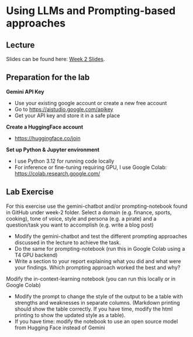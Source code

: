 # Using LLMs and Prompting-based approaches

## Lecture

Slides can be found here: [Week 2 Slides](https://github.com/Helsinki-NLP/LLM-course-2024/blob/main/week-2/LLM-Course%20Lecture%202.pdf).


## Preparation for the lab

**Gemini API Key**
* Use your existing google account or create a new free account
* Go to https://aistudio.google.com/apikey
* Get your API key and store it in a safe place

**Create a HuggingFace account**
* https://huggingface.co/join

**Set up Python & Jupyter environment**
* I use Python 3.12 for running code locally
* For inference or fine-tuning requiring GPU, I use Google Colab: https://colab.research.google.com/


## Lab Exercise

For this exercise use the gemini-chatbot and/or prompting-notebook found in GitHub under week-2 folder. 
Select a domain (e.g. finance, sports, cooking), tone of voice, style and persona (e.g. a pirate) and a question/task you want to accomplish (e.g. write a blog post)
* Modify the gemini-chatbot and test the different prompting approaches discussed in the lecture to achieve the task.
* Do the same for prompting-notebook (run this in Google Colab using a T4 GPU backend)
* Write a section to your report explaining what you did and what were your findings. Which prompting approach worked the best and why? 

Modify the in-context-learning notebook (you can run this locally or in Google Colab)
* Modify the prompt to change the style of the output to be a table with strengths and weaknesses in separate columns. (Markdown printing should show the table correctly. If you have time, modify the html printing to show the updated style as a table).
* If you have time: modify the notebook to use an open source model from Hugging Face instead of Gemini

